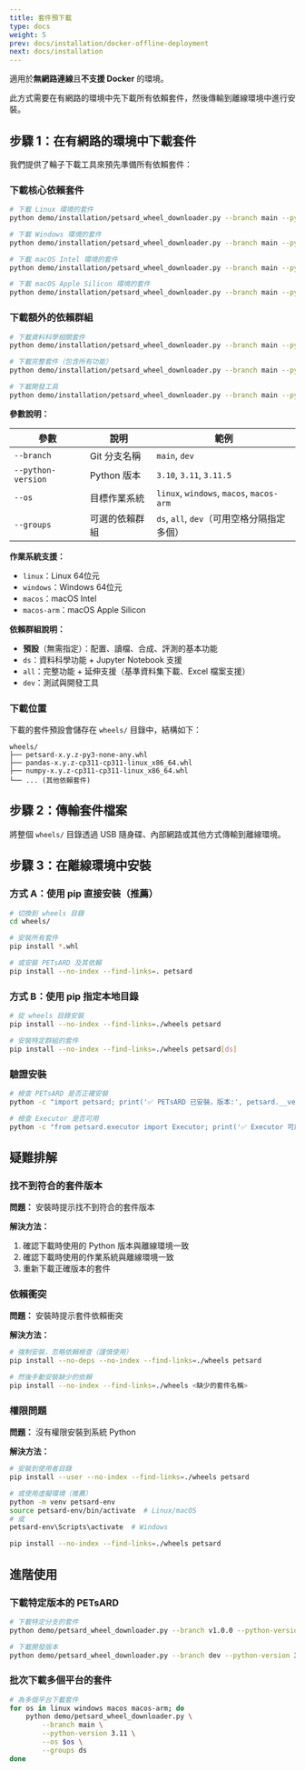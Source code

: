 ```yaml
---
title: 套件預下載
type: docs
weight: 5
prev: docs/installation/docker-offline-deployment
next: docs/installation
---
```


適用於**無網路連線**且**不支援 Docker** 的環境。

此方式需要在有網路的環境中先下載所有依賴套件，然後傳輸到離線環境中進行安裝。

## 步驟 1：在有網路的環境中下載套件

我們提供了輪子下載工具來預先準備所有依賴套件：

### 下載核心依賴套件

```bash
# 下載 Linux 環境的套件
python demo/installation/petsard_wheel_downloader.py --branch main --python-version 3.11 --os linux

# 下載 Windows 環境的套件
python demo/installation/petsard_wheel_downloader.py --branch main --python-version 3.11 --os windows

# 下載 macOS Intel 環境的套件
python demo/installation/petsard_wheel_downloader.py --branch main --python-version 3.11 --os macos

# 下載 macOS Apple Silicon 環境的套件
python demo/installation/petsard_wheel_downloader.py --branch main --python-version 3.11 --os macos-arm
```

### 下載額外的依賴群組

```bash
# 下載資料科學相關套件
python demo/installation/petsard_wheel_downloader.py --branch main --python-version 3.11 --os linux --groups ds

# 下載完整套件（包含所有功能）
python demo/installation/petsard_wheel_downloader.py --branch main --python-version 3.11 --os linux --groups ds all

# 下載開發工具
python demo/installation/petsard_wheel_downloader.py --branch main --python-version 3.11 --os linux --groups dev
```

**參數說明：**

| 參數 | 說明 | 範例 |
|------|------|------|
| `--branch` | Git 分支名稱 | `main`, `dev` |
| `--python-version` | Python 版本 | `3.10`, `3.11`, `3.11.5` |
| `--os` | 目標作業系統 | `linux`, `windows`, `macos`, `macos-arm` |
| `--groups` | 可選的依賴群組 | `ds`, `all`, `dev`（可用空格分隔指定多個） |

**作業系統支援：**
- `linux`：Linux 64位元
- `windows`：Windows 64位元
- `macos`：macOS Intel
- `macos-arm`：macOS Apple Silicon

**依賴群組說明：**
- **預設**（無需指定）：配置、讀檔、合成、評測的基本功能
- `ds`：資料科學功能 + Jupyter Notebook 支援
- `all`：完整功能 + 延伸支援（基準資料集下載、Excel 檔案支援）
- `dev`：測試與開發工具

### 下載位置

下載的套件預設會儲存在 `wheels/` 目錄中，結構如下：

```
wheels/
├── petsard-x.y.z-py3-none-any.whl
├── pandas-x.y.z-cp311-cp311-linux_x86_64.whl
├── numpy-x.y.z-cp311-cp311-linux_x86_64.whl
└── ... (其他依賴套件)
```

## 步驟 2：傳輸套件檔案

將整個 `wheels/` 目錄透過 USB 隨身碟、內部網路或其他方式傳輸到離線環境。

## 步驟 3：在離線環境中安裝

### 方式 A：使用 pip 直接安裝（推薦）

```bash
# 切換到 wheels 目錄
cd wheels/

# 安裝所有套件
pip install *.whl

# 或安裝 PETsARD 及其依賴
pip install --no-index --find-links=. petsard
```

### 方式 B：使用 pip 指定本地目錄

```bash
# 從 wheels 目錄安裝
pip install --no-index --find-links=./wheels petsard

# 安裝特定群組的套件
pip install --no-index --find-links=./wheels petsard[ds]
```

### 驗證安裝

```bash
# 檢查 PETsARD 是否正確安裝
python -c "import petsard; print('✅ PETsARD 已安裝，版本:', petsard.__version__)"

# 檢查 Executor 是否可用
python -c "from petsard.executor import Executor; print('✅ Executor 可用')"
```

## 疑難排解

### 找不到符合的套件版本

**問題：** 安裝時提示找不到符合的套件版本

**解決方法：**
1. 確認下載時使用的 Python 版本與離線環境一致
2. 確認下載時使用的作業系統與離線環境一致
3. 重新下載正確版本的套件

### 依賴衝突

**問題：** 安裝時提示套件依賴衝突

**解決方法：**
```bash
# 強制安裝，忽略依賴檢查（謹慎使用）
pip install --no-deps --no-index --find-links=./wheels petsard

# 然後手動安裝缺少的依賴
pip install --no-index --find-links=./wheels <缺少的套件名稱>
```

### 權限問題

**問題：** 沒有權限安裝到系統 Python

**解決方法：**
```bash
# 安裝到使用者目錄
pip install --user --no-index --find-links=./wheels petsard

# 或使用虛擬環境（推薦）
python -m venv petsard-env
source petsard-env/bin/activate  # Linux/macOS
# 或
petsard-env\Scripts\activate  # Windows

pip install --no-index --find-links=./wheels petsard
```

## 進階使用

### 下載特定版本的 PETsARD

```bash
# 下載特定分支的套件
python demo/petsard_wheel_downloader.py --branch v1.0.0 --python-version 3.11 --os linux

# 下載開發版本
python demo/petsard_wheel_downloader.py --branch dev --python-version 3.11 --os linux
```

### 批次下載多個平台的套件

```bash
# 為多個平台下載套件
for os in linux windows macos macos-arm; do
    python demo/petsard_wheel_downloader.py \
        --branch main \
        --python-version 3.11 \
        --os $os \
        --groups ds
done
```
